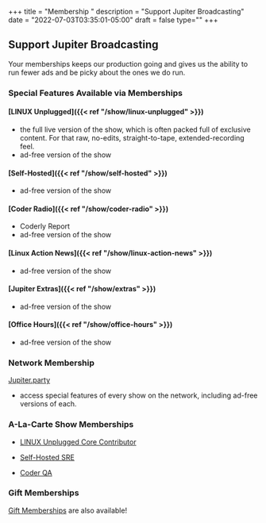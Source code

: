 +++
title = "Membership "
description = "Support Jupiter Broadcasting"
date = "2022-07-03T03:35:01-05:00"
draft = false
type=""
+++

## Support Jupiter Broadcasting 
Your memberships keeps our production going and gives us the ability to run fewer ads and be picky about the ones we do run.



### Special Features Available via Memberships
#### [LINUX Unplugged]({{< ref "/show/linux-unplugged" >}})
* the full live version of the show, which is often packed full of exclusive content. For that raw, no-edits, straight-to-tape, extended-recording feel.
* ad-free version of the show

#### [Self-Hosted]({{< ref "/show/self-hosted" >}})
* ad-free version of the show
	
#### [Coder Radio]({{< ref "/show/coder-radio" >}})
* Coderly Report
* ad-free version of the show
	
#### [Linux Action News]({{< ref "/show/linux-action-news" >}})
* ad-free version of the show
	

#### [Jupiter Extras]({{< ref "/show/extras" >}}) 
* ad-free version of the show

	
#### [Office Hours]({{< ref "/show/office-hours" >}})
* ad-free version of the show

### Network Membership
[Jupiter.party](https://www.jupiter.party/)
* access special features of every show on the network, including ad-free versions of each.

### A-La-Carte Show Memberships
* [LINUX Unplugged Core Contributor](https://jupitersignal.memberful.com/checkout?plan=52946)

* [Self-Hosted SRE](https://jupitersignal.memberful.com/checkout?plan=53744)

* [Coder QA](https://jupitersignal.memberful.com/checkout?plan=53334)


### Gift Memberships
[Gift Memberships](https://jupitersignal.memberful.com/gift?plan=74364) are also available!


